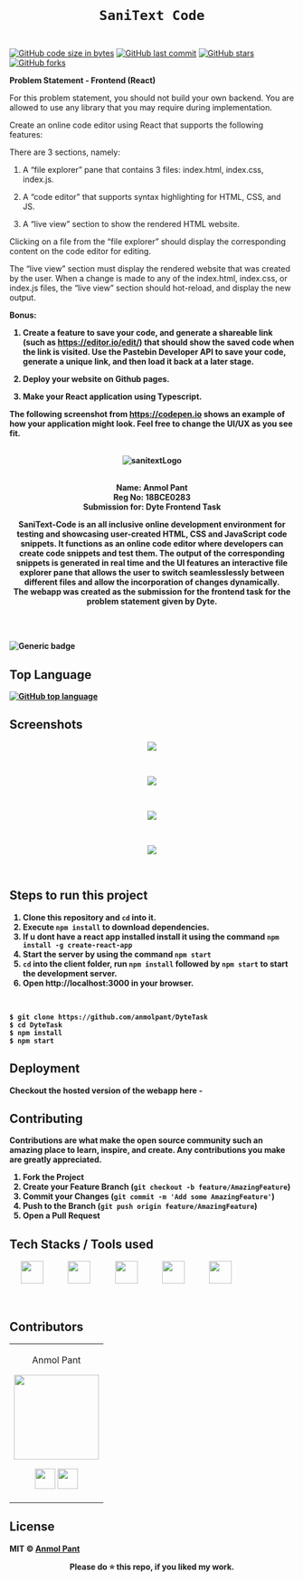 <code>
  <h1 align="center">SaniText Code</h1>
</code>

[![GitHub code size in bytes](https://img.shields.io/github/languages/code-size/anmolpant/DyteTask?logo=github&style=social)](https://github.com/anmolpant/) [![GitHub last commit](https://img.shields.io/github/last-commit/anmolpant/DyteTask?style=social&logo=git)](https://github.com/anmolpant/) [![GitHub stars](https://img.shields.io/github/stars/anmolpant/DyteTask?style=social)](https://github.com/anmolpant/DyteTask/stargazers) [![GitHub forks](https://img.shields.io/github/forks/anmolpant/DyteTask?style=social&logo=git)](https://github.com/anmolpant/DyteTask/network)

<p>
<b>Problem Statement - Frontend (React) </b>

For this problem statement, you should not build your own backend. You are allowed to use any library that you may require during implementation.

Create an online code editor using React that supports the following features:

There are 3 sections, namely:
1. A “file explorer” pane that contains 3 files: index.html, index.css, index.js.

2. A “code editor” that supports syntax highlighting for HTML, CSS, and JS.

3. A “live view” section to show the rendered HTML website.

Clicking on a file from the “file explorer” should display the corresponding content on the code editor for editing.

The “live view” section must display the rendered website that was created by the user. When a change is made to any of the index.html, index.css, or index.js files, the “live view” section should hot-reload, and display the new output.

<b>Bonus:<b>

1. Create a feature to save your code, and generate a shareable link (such as https://editor.io/edit/<unique-id>) that should show the saved code when the link is visited. Use the Pastebin Developer API to save your code, generate a unique link, and then load it back at a later stage.

2. Deploy your website on Github pages.

3. Make your React application using Typescript.

The following screenshot from https://codepen.io shows an example of how your application might look. Feel free to change the UI/UX as you see fit.

</p>

<p align="center">
<br>
<img src="https://github.com/anmolpant/SaniText/blob/master/Screenshots/sanitext.png" alt="sanitextLogo"/>
</p>

<p align = "center">
<br>
  Name: Anmol Pant<br>
  Reg No: 18BCE0283<br>
  Submission for: Dyte Frontend Task<br>

</p>

<p align="center">
  SaniText-Code is an all inclusive online development environment for testing and showcasing user-created HTML, CSS and JavaScript code snippets. It functions as an online code editor where developers can create code snippets and test them. The output of the corresponding snippets is generated in real time and the UI features an interactive file explorer pane that allows the user to switch seamlesslessly between different files and allow the incorporation of changes dynamically. <br>
  The webapp was created as the submission for the frontend task for the problem statement given by <b>Dyte.</b>
</p>

<br><br>

![Generic badge](https://img.shields.io/badge/ReactJS-blue)

## Top Language

[![GitHub top language](https://img.shields.io/github/languages/top/anmolpant/DyteTask?logo=react#&style=social)](https://github.com/anmolpant/)

## Screenshots
<p align="center">
<img src="https://github.com/anmolpant/DyteTask/blob/main/screenshots/initialUI.PNG">
</p>
<br>
<p align="center">
<img src="https://github.com/anmolpant/DyteTask/blob/main/screenshots/htmlCode.PNG">
</p>
<br>
<p align="center">
<img src="https://github.com/anmolpant/DyteTask/blob/main/screenshots/cssCode.PNG">
</p>
<br>
<p align="center">
<img src="https://github.com/anmolpant/DyteTask/blob/main/screenshots/jsCode.PNG">
</p>
<br>

## Steps to run this project

1. Clone this repository and `cd` into it.
2. Execute `npm install` to download dependencies.
3. If u dont have a react app installed install it using the command `npm install -g create-react-app`
4. Start the server by using the command `npm start`
5. `cd` into the client folder, run `npm install` followed by `npm start` to start the development server. 
6. Open http://localhost:3000 in your browser.

<br>

```
$ git clone https://github.com/anmolpant/DyteTask
$ cd DyteTask
$ npm install
$ npm start
```

## Deployment
Checkout the hosted version of the webapp here - 

## Contributing

Contributions are what make the open source community such an amazing place to learn, inspire, and create. Any contributions you make are **greatly appreciated**.

1. Fork the Project
2. Create your Feature Branch (`git checkout -b feature/AmazingFeature`)
3. Commit your Changes (`git commit -m 'Add some AmazingFeature'`)
4. Push to the Branch (`git push origin feature/AmazingFeature`)
5. Open a Pull Request

## Tech Stacks / Tools used

<p>
  <img src="https://upload.wikimedia.org/wikipedia/commons/thumb/a/a7/React-icon.svg/330px-React-icon.svg.png" height=40 hspace=20>
  <img src="https://github.com/IshaanOhri/IshaanOhri/blob/master/assets/typescript.png" height=40 hspace=20>
  <img src="https://github.com/IshaanOhri/IshaanOhri/blob/master/assets/css.png" height=40 hspace=20>
  <img src="https://github.com/IshaanOhri/IshaanOhri/blob/master/assets/html.png" height=40 hspace=20>
  <img src="https://github.com/IshaanOhri/IshaanOhri/blob/master/assets/javascript.png" height=40 hspace=20>
</p>

<br>

## Contributors
<table>
<tr align="center">


<td>

Anmol Pant

<p align="center">
<img src = "https://i.ibb.co/M7Ty9tn/anmol.jpg" width="150" height="150" alt="">
</p>
<p align="center">
<a href = "https://github.com/anmolpant"><img src = "http://www.iconninja.com/files/241/825/211/round-collaboration-social-github-code-circle-network-icon.svg" width="36" height = "36"/></a>
<a href = "https://www.linkedin.com/in/pantanmol/">
<img src = "http://www.iconninja.com/files/863/607/751/network-linkedin-social-connection-circular-circle-media-icon.svg" width="36" height="36"/>
</a>
</p>
</td>
</tr>
</table>

## License

**MIT &copy; [Anmol Pant](https://github.com/anmolpant/DyteTask/blob/main/LICENSE)**

<div align="center">
  <b>Please do ⭐ this repo, if you liked my work.</b>
</div>
